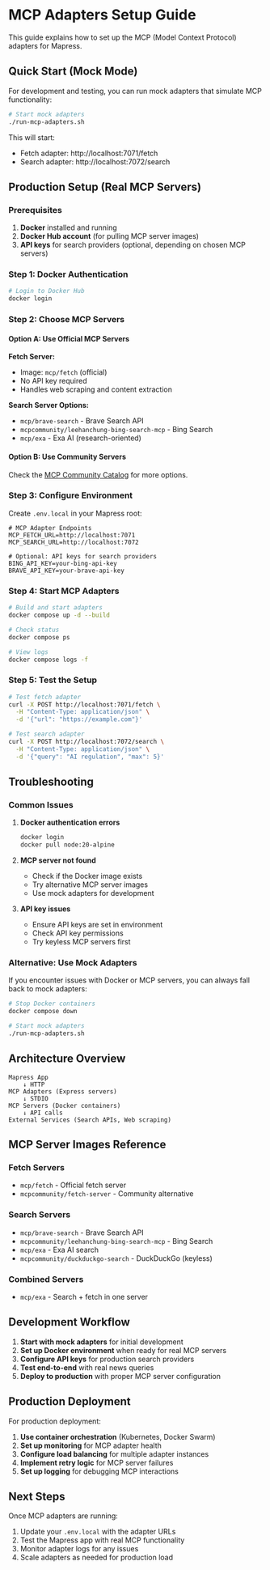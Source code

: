 # MCP Adapters Setup Guide

This guide explains how to set up the MCP (Model Context Protocol) adapters for Mapress.

## Quick Start (Mock Mode)

For development and testing, you can run mock adapters that simulate MCP functionality:

```bash
# Start mock adapters
./run-mcp-adapters.sh
```

This will start:
- Fetch adapter: http://localhost:7071/fetch
- Search adapter: http://localhost:7072/search

## Production Setup (Real MCP Servers)

### Prerequisites

1. **Docker** installed and running
2. **Docker Hub account** (for pulling MCP server images)
3. **API keys** for search providers (optional, depending on chosen MCP servers)

### Step 1: Docker Authentication

```bash
# Login to Docker Hub
docker login
```

### Step 2: Choose MCP Servers

#### Option A: Use Official MCP Servers

**Fetch Server:**
- Image: `mcp/fetch` (official)
- No API key required
- Handles web scraping and content extraction

**Search Server Options:**
- `mcp/brave-search` - Brave Search API
- `mcpcommunity/leehanchung-bing-search-mcp` - Bing Search
- `mcp/exa` - Exa AI (research-oriented)

#### Option B: Use Community Servers

Check the [MCP Community Catalog](https://github.com/modelcontextprotocol/servers) for more options.

### Step 3: Configure Environment

Create `.env.local` in your Mapress root:

```env
# MCP Adapter Endpoints
MCP_FETCH_URL=http://localhost:7071
MCP_SEARCH_URL=http://localhost:7072

# Optional: API keys for search providers
BING_API_KEY=your-bing-api-key
BRAVE_API_KEY=your-brave-api-key
```

### Step 4: Start MCP Adapters

```bash
# Build and start adapters
docker compose up -d --build

# Check status
docker compose ps

# View logs
docker compose logs -f
```

### Step 5: Test the Setup

```bash
# Test fetch adapter
curl -X POST http://localhost:7071/fetch \
  -H "Content-Type: application/json" \
  -d '{"url": "https://example.com"}'

# Test search adapter
curl -X POST http://localhost:7072/search \
  -H "Content-Type: application/json" \
  -d '{"query": "AI regulation", "max": 5}'
```

## Troubleshooting

### Common Issues

1. **Docker authentication errors**
   ```bash
   docker login
   docker pull node:20-alpine
   ```

2. **MCP server not found**
   - Check if the Docker image exists
   - Try alternative MCP server images
   - Use mock adapters for development

3. **API key issues**
   - Ensure API keys are set in environment
   - Check API key permissions
   - Try keyless MCP servers first

### Alternative: Use Mock Adapters

If you encounter issues with Docker or MCP servers, you can always fall back to mock adapters:

```bash
# Stop Docker containers
docker compose down

# Start mock adapters
./run-mcp-adapters.sh
```

## Architecture Overview

```
Mapress App
    ↓ HTTP
MCP Adapters (Express servers)
    ↓ STDIO
MCP Servers (Docker containers)
    ↓ API calls
External Services (Search APIs, Web scraping)
```

## MCP Server Images Reference

### Fetch Servers
- `mcp/fetch` - Official fetch server
- `mcpcommunity/fetch-server` - Community alternative

### Search Servers
- `mcp/brave-search` - Brave Search API
- `mcpcommunity/leehanchung-bing-search-mcp` - Bing Search
- `mcp/exa` - Exa AI search
- `mcpcommunity/duckduckgo-search` - DuckDuckGo (keyless)

### Combined Servers
- `mcp/exa` - Search + fetch in one server

## Development Workflow

1. **Start with mock adapters** for initial development
2. **Set up Docker environment** when ready for real MCP servers
3. **Configure API keys** for production search providers
4. **Test end-to-end** with real news queries
5. **Deploy to production** with proper MCP server configuration

## Production Deployment

For production deployment:

1. **Use container orchestration** (Kubernetes, Docker Swarm)
2. **Set up monitoring** for MCP adapter health
3. **Configure load balancing** for multiple adapter instances
4. **Implement retry logic** for MCP server failures
5. **Set up logging** for debugging MCP interactions

## Next Steps

Once MCP adapters are running:

1. Update your `.env.local` with the adapter URLs
2. Test the Mapress app with real MCP functionality
3. Monitor adapter logs for any issues
4. Scale adapters as needed for production load
